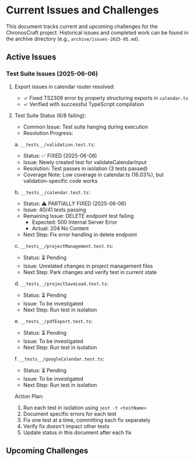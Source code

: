 # Current Issues and Challenges

This document tracks current and upcoming challenges for the ChronosCraft project.
Historical issues and completed work can be found in the archive directory (e.g., `archive/issues-2025-05.md`).

## Active Issues

### Test Suite Issues (2025-06-06)

1. Export issues in calendar router resolved:

   - ✓ Fixed TS2309 error by properly structuring exports in `calendar.ts`
   - ✓ Verified with successful TypeScript compilation

2. Test Suite Status (6/8 failing):

   - Common Issue: Test suite hanging during execution
   - Resolution Progress:

   a. `__tests__/validation.test.ts`:

   - Status: ✅ FIXED (2025-06-06)
   - Issue: Newly created test for validateCalendarInput
   - Resolution: Test passes in isolation (3 tests passed)
   - Coverage Note: Low coverage in calendar.ts (16.03%), but validation-specific code works

   b. `__tests__/calendar.test.ts`:

   - Status: ⚠️ PARTIALLY FIXED (2025-06-06)
   - Issue: 40/41 tests passing
   - Remaining Issue: DELETE endpoint test failing
     - Expected: 500 Internal Server Error
     - Actual: 204 No Content
   - Next Step: Fix error handling in delete endpoint

   c. `__tests__/projectManagement.test.ts`:

   - Status: ⏳ Pending
   - Issue: Unrelated changes in project management files
   - Next Step: Park changes and verify test in current state

   d. `__tests__/projectSaveLoad.test.ts`:

   - Status: ⏳ Pending
   - Issue: To be investigated
   - Next Step: Run test in isolation

   e. `__tests__/pdfExport.test.ts`:

   - Status: ⏳ Pending
   - Issue: To be investigated
   - Next Step: Run test in isolation

   f. `__tests__/googleCalendar.test.ts`:

   - Status: ⏳ Pending
   - Issue: To be investigated
   - Next Step: Run test in isolation

   Action Plan:

   1. Run each test in isolation using `jest -t <testName>`
   2. Document specific errors for each test
   3. Fix one test at a time, committing each fix separately
   4. Verify fix doesn't impact other tests
   5. Update status in this document after each fix

<!-- Add new issues above this line -->

## Upcoming Challenges

<!-- Add upcoming challenges above this line -->
